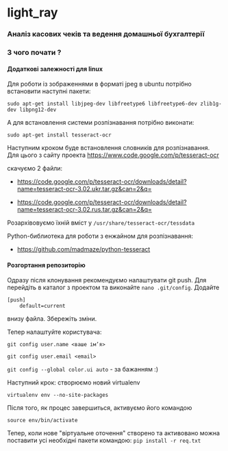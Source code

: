 light_ray
==========
### Аналіз касових чеків та ведення домашньої бухгалтерії


### З чого почати ?

#### Додаткові залежності для linux
Для роботи із зображеннями в форматі jpeg в ubuntu потрібно встановити наступні пакети:
```code
sudo apt-get install libjpeg-dev libfreetype6 libfreetype6-dev zlib1g-dev libpng12-dev
```

А для встановлення системи розпізнавання потрібно виконати:
```code
sudo apt-get install tesseract-ocr
```

 Наступним кроком буде встановлення словників для розпізнавання. Для цього з сайту проекта https://www.code.google.com/p/tesseract-ocr 

 скачуємо 2 файли:

- https://code.google.com/p/tesseract-ocr/downloads/detail?name=tesseract-ocr-3.02.ukr.tar.gz&can=2&q=

- https://code.google.com/p/tesseract-ocr/downloads/detail?name=tesseract-ocr-3.02.rus.tar.gz&can=2&q=

 Розархівовуємо їхній вміст у 
`
  /usr/share/tesseract-ocr/tessdata
`

Python-библиотека для роботи з енжайном для розпізнавання:
- https://github.com/madmaze/python-tesseract


#### Розгортання репозиторію
Одразу після клонування рекомендуємо налаштувати git push. Для перейдіть в каталог з проектом та виконайте `nano .git/config`. Додайте
```code
[push]
    default=current
```
внизу файла. Збережіть зміни.

Тепер налаштуйте користувача:

`git config user.name <ваше ім’я>`

`git config user.email <email>`

`git config --global color.ui auto` - за бажанням :)

Наступний крок: створюємо новий virtualenv
```code
virtualenv env --no-site-packages
```
Після того, як процес завершиться, активуємо його командою

`source env/bin/activate`

Тепер, коли нове "віртуальне оточення" створено та активовано можна поставити усі необхідні пакети командою:
`pip install -r req.txt`

